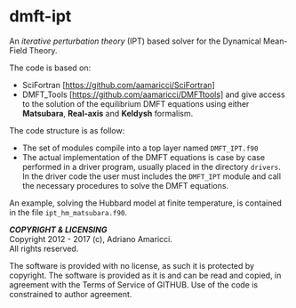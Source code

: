 # dmft-ipt

An *iterative perturbation theory* (IPT) based solver for the Dynamical Mean-Field Theory. 

The code is based on:
* SciFortran [https://github.com/aamaricci/SciFortran]
* DMFT_Tools [https://github.com/aamaricci/DMFTtools]
and give  access to the solution of the equilibrium DMFT equations using either **Matsubara**, **Real-axis** and **Keldysh** formalism. 

The code structure is as follow:
* The set of modules compile into a top layer named `DMFT_IPT.f90`
* The actual implementation of the DMFT equations is case by case performed in a driver program, usually placed in the directory `drivers`. 
In the driver code the user must includes the `DMFT_IPT` module and call the necessary procedures to solve the DMFT equations.

An example, solving the Hubbard model at finite temperature, is contained in the file `ipt_hm_matsubara.f90`.


***COPYRIGHT & LICENSING***  
Copyright 2012 - 2017 (c), Adriano Amaricci.  
All rights reserved. 

The software is provided with no license, as such it is protected by copyright.
The software is provided as it is and can be read and copied, in agreement with 
the Terms of Service of GITHUB. Use of the code is constrained to author agreement.   

